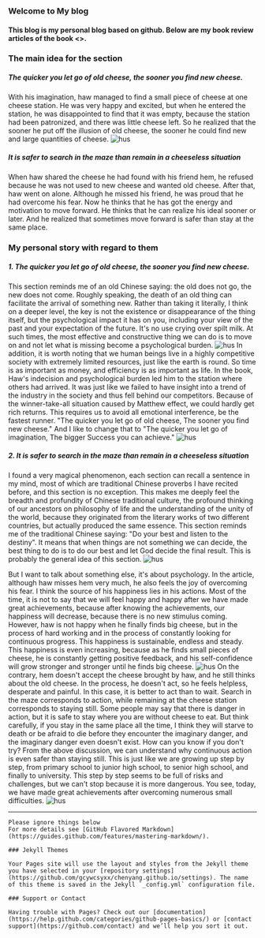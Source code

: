 ### Welcome to My blog

#### This blog is my personal blog based on github. Below are my book review articles of the book <<Who Moved My Cheese>>.

### The main idea for the section
##### The quicker you let go of old cheese, the sooner you find new cheese.
With his imagination, haw managed to find a small piece of cheese at one cheese station. He was very happy and excited, but when he entered the station, he was disappointed to find that it was empty, because the station had been patronized, and there was little cheese left. So he realized that the sooner he put off the illusion of old cheese, the sooner he could find new and large quantities of cheese.
![hus](https://ss0.bdstatic.com/70cFuHSh_Q1YnxGkpoWK1HF6hhy/it/u=3784047080,3540536574&fm=15&gp=0.jpg)
##### It is safer to search in the maze than remain in a cheeseless situation
When haw shared the cheese he had found with his friend hem, he refused because he was not used to new cheese and wanted old cheese. After that, haw went on alone. Although he missed his friend, he was proud that he had overcome his fear. Now he thinks that he has got the energy and motivation to move forward. He thinks that he can realize his ideal sooner or later. And he realized that sometimes move forward is safer than stay at the same place.

### My personal story with regard to them
##### 1. The quicker you let go of old cheese, the sooner you find new cheese.
This section reminds me of an old Chinese saying: the old does not go, the new does not come. Roughly speaking, the death of an old thing can facilitate the arrival of something new. Rather than taking it literally, I think on a deeper level, the key is not the existence or disappearance of the thing itself, but the psychological impact it has on you, including your view of the past and your expectation of the future. It's no use crying over spilt milk. At such times, the most effective and constructive thing we can do is to move on and not let what is missing become a psychological burden.
![hus](https://ss0.bdstatic.com/70cFvHSh_Q1YnxGkpoWK1HF6hhy/it/u=3342669949,2393827203&fm=26&gp=0.jpg)
In addition, it is worth noting that we human beings live in a highly competitive society with extremely limited resources, just like the earth is round. So time is as important as money, and efficiency is as important as life. In the book, Haw's indecision and psychological burden led him to the station where others had arrived. It was just like we failed to have insight into a trend of the industry in the society and thus fell behind our competitors. Because of the winner-take-all situation caused by Matthew effect, we could hardly get rich returns. This requires us to avoid all emotional interference, be the fastest runner.
"The quicker you let go of old cheese, The sooner you find new cheese." And I like to change that to "The quicker you let go of imagination, The bigger Success you can achieve."
![hus](https://timgsa.baidu.com/timg?image&quality=80&size=b9999_10000&sec=1605887106846&di=980caf14be501338e9112b707a87cd92&imgtype=0&src=http%3A%2F%2Fupcdn.mpres.51vv.com%2Fv_block%2Fe6b250d230908b7bb465912d28ec0ce1.jpg)


##### 2. It is safer to search in the maze than remain in a cheeseless situation
I found a very magical phenomenon, each section can recall a sentence in my mind, most of which are traditional Chinese proverbs I have recited before, and this section is no exception. This makes me deeply feel the breadth and profundity of Chinese traditional culture, the profound thinking of our ancestors on philosophy of life and the understanding of the unity of the world, because they originated from the literary works of two different countries, but actually produced the same essence. This section reminds me of the traditional Chinese saying: "Do your best and listen to the destiny".
It means that when things are not something we can decide, the best thing to do is to do our best and let God decide the final result. This is probably the general idea of this section.
![hus](https://ss1.bdstatic.com/70cFvXSh_Q1YnxGkpoWK1HF6hhy/it/u=4257502590,334040909&fm=26&gp=0.jpg)

But I want to talk about something else, it's about psychology. In the article, although haw misses hem very much, he also feels the joy of overcoming his fear. I think the source of his happiness lies in his actions. Most of the time, it is not to say that we will feel happy and happy after we have made great achievements, because after knowing the achievements, our happiness will decrease, because there is no new stimulus coming. However, haw is not happy when he finally finds big cheese, but in the process of hard working and in the process of constantly looking for continuous progress. This happiness is sustainable, endless and steady. This happiness is even increasing, because as he finds small pieces of cheese, he is constantly getting positive feedback, and his self-confidence will grow stronger and stronger until he finds big cheese.
![hus](https://ss0.bdstatic.com/70cFuHSh_Q1YnxGkpoWK1HF6hhy/it/u=2527461402,3079429934&fm=26&gp=0.jpg)
On the contrary, hem doesn't accept the cheese brought by haw, and he still thinks about the old cheese. In the process, he doesn't act, so he feels helpless, desperate and painful. In this case, it is better to act than to wait. Search in the maze corresponds to action, while remaining at the cheese station corresponds to staying still. Some people may say that there is danger in action, but it is safe to stay where you are without cheese to eat. But think carefully, if you stay in the same place all the time, I think they will starve to death or be afraid to die before they encounter the imaginary danger, and the imaginary danger even doesn't exist. How can you know if you don't try?
From the above discussion, we can understand why continuous action is even safer than staying still.
This is just like we are growing up step by step, from primary school to junior high school, to senior high school, and finally to university. This step by step seems to be full of risks and challenges, but we can't stop because it is more dangerous. You see, today, we have made great achievements after overcoming numerous small difficulties.
![hus](https://timgsa.baidu.com/timg?image&quality=80&size=b9999_10000&sec=1605889012574&di=b1248e990e645f5270065d0dd461d4c1&imgtype=0&src=http%3A%2F%2Fbpic.588ku.com%2Fback_pic%2F05%2F07%2F14%2F58597302df714aa.jpg)





---------------------------------------------------------------------------------------

















```
Please ignore things below
For more details see [GitHub Flavored Markdown](https://guides.github.com/features/mastering-markdown/).

### Jekyll Themes

Your Pages site will use the layout and styles from the Jekyll theme you have selected in your [repository settings](https://github.com/gcywcsyxx/chenyang.github.io/settings). The name of this theme is saved in the Jekyll `_config.yml` configuration file.

### Support or Contact

Having trouble with Pages? Check out our [documentation](https://help.github.com/categories/github-pages-basics/) or [contact support](https://github.com/contact) and we’ll help you sort it out.
